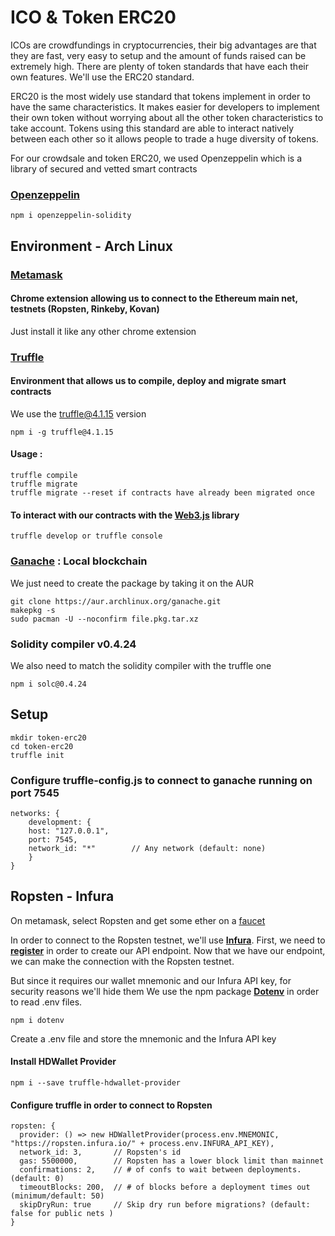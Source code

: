 # ICO & Token ERC20

ICOs are crowdfundings in cryptocurrencies, their big advantages are that they are fast, very easy to setup and the amount of funds raised can be extremely high.
There are plenty of token standards that have each their own features. We'll use the ERC20 standard.

ERC20 is the most widely use standard that tokens implement in order to have the same characteristics. It makes easier for developers to implement their own token without worrying about all the other token characteristics to take account. Tokens using this standard are able to interact natively between each other so it allows people to trade a huge diversity of tokens.

For our crowdsale and token ERC20, we used Openzeppelin which is a library of secured and vetted smart contracts

### [Openzeppelin](https://github.com/OpenZeppelin/openzeppelin-solidity)

    npm i openzeppelin-solidity

## Environment - Arch Linux

### [Metamask](https://metamask.io/)

#### Chrome extension allowing us to connect to the Ethereum main net, testnets (Ropsten, Rinkeby, Kovan)

Just install it like any other chrome extension

### [Truffle](https://truffleframework.com/)

#### Environment that allows us to compile, deploy and migrate smart contracts

We use the truffle@4.1.15 version

    npm i -g truffle@4.1.15

#### Usage :

    truffle compile
    truffle migrate
    truffle migrate --reset if contracts have already been migrated once

#### To interact with our contracts with the **[Web3.js](https://github.com/ethereum/wiki/wiki/JavaScript-API)** library

    truffle develop or truffle console

### [Ganache](https://truffleframework.com/) : Local blockchain

We just need to create the package by taking it on the AUR

    git clone https://aur.archlinux.org/ganache.git
    makepkg -s
    sudo pacman -U --noconfirm file.pkg.tar.xz

### Solidity compiler v0.4.24

We also need to match the solidity compiler with the truffle one

    npm i solc@0.4.24

## Setup

    mkdir token-erc20
    cd token-erc20
    truffle init

### Configure truffle-config.js to connect to ganache running on port 7545

    networks: {
        development: {
        host: "127.0.0.1",     
        port: 7545,            
        network_id: "*"        // Any network (default: none)
        }
    }

## Ropsten - Infura

On metamask, select Ropsten and get some ether on a [faucet](https://faucet.metamask.io/)

In order to connect to the Ropsten testnet, we'll use **[Infura](https://infura.io)**. First, we need to **[register](https://infura.io/signup)** in order to create our API endpoint.
Now that we have our endpoint, we can make the connection with the Ropsten testnet.

But since it requires our wallet mnemonic and our Infura API key, for security reasons we'll hide them
We use the npm package **[Dotenv](https://www.npmjs.com/package/dotenv)** in order to read .env files.

    npm i dotenv

Create a .env file and store the mnemonic and the Infura API key

#### Install HDWallet Provider

    npm i --save truffle-hdwallet-provider

#### Configure truffle in order to connect to Ropsten

    ropsten: {
      provider: () => new HDWalletProvider(process.env.MNEMONIC, "https://ropsten.infura.io/" + process.env.INFURA_API_KEY),
      network_id: 3,       // Ropsten's id
      gas: 5500000,        // Ropsten has a lower block limit than mainnet
      confirmations: 2,    // # of confs to wait between deployments. (default: 0)
      timeoutBlocks: 200,  // # of blocks before a deployment times out  (minimum/default: 50)
      skipDryRun: true     // Skip dry run before migrations? (default: false for public nets )
    }

